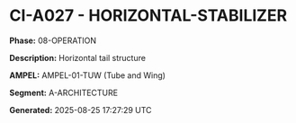 # CI-A027 - HORIZONTAL-STABILIZER

**Phase:** 08-OPERATION

**Description:** Horizontal tail structure

**AMPEL:** AMPEL-01-TUW (Tube and Wing)

**Segment:** A-ARCHITECTURE

**Generated:** 2025-08-25 17:27:29 UTC
